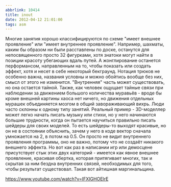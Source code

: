 ```yaml
---
abbrlink: 10414
title: inout
date: 2012-04-12 21:01:00
tags: asm
---
```

Многие занятия хорошо классифицируются по схеме "имеет внешнее проявление" или "имеет внутреннее проявление". Например, шахматы, каким бы образом ни были расставлены по доске, останутся для непосвященного просто 32 фигурками, хотя знатоки могут найти в позиции красоту убегающих вдаль путей. А жонглирование останется перформансом, направленным на то, чтобы показать или создать эффект, хотя и несет в себе некоторый бекграунд. Нотация трюков не особенно важна, названия условны и можно обойтись вообще без них, смысл от этого не изменится. "Внутренняя" часть может существовать, но она остается тайной. Также, как человек ощущает тайные связи при наблюдении за движением большого количества муравьёв - вроде бы кроме внешней картины хаоса нет ничего, но движения отдельных мурашек объединяется мозгом в общий завораживающий вихрь. Люди часто склонны к одному типу занятий. Реальный пример - 3D-моделлер может легко начать писать музыку или стихи, но у него начинаются большие трудности, когда он пытается научиться правильно писать шейдеры для своих моделей. То есть шейдеры-то выходят красивые, но он не в состоянии объяснить, зачем у него в коде вектор сначала умножается на 2, в потом на 0.5. Он просто не видит внутреннего проявления программы, оно не важно, потому что не создаёт никакого внешнего эффекта. Но вот как раз в написании игр или демосцене присутствует стык этих двух категорий - имеется как явное внешнее проявление, красивая обертка, которая притягивает многих, так и скрытая за ним бездна внутренних связей, необходимых для того, чтобы результат существовал. Такая вот айтишная маргинальщина.

https://www.youtube.com/watch?v=IFXIGHOElrE